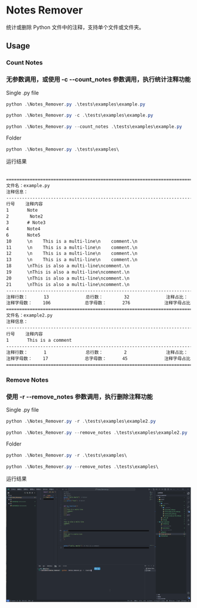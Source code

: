 # Notes Remover

统计或删除 Python 文件中的注释，支持单个文件或文件夹。

## Usage

### Count Notes

### 无参数调用，或使用 -c --count_notes 参数调用，执行统计注释功能

Single .py file

```powershell
python .\Notes_Remover.py .\tests\examples\example.py
```

```powershell
python .\Notes_Remover.py -c .\tests\examples\example.py
```

```powershell
python .\Notes_Remover.py --count_notes .\tests\examples\example.py
```

Folder

```powershell
python .\Notes_Remover.py .\tests\examples\
```

运行结果

```cmd

================================================================================
文件名：example.py
注释信息：
--------------------------------------------------------------------------------
行号    注释内容
1       Note
2        Note2
3       # Note3
4       Note4
6       Note5
10      \n    This is a multi-line\n    comment.\n
11      \n    This is a multi-line\n    comment.\n
12      \n    This is a multi-line\n    comment.\n
13      \n    This is a multi-line\n    comment.\n
18      \nThis is also a multi-line\ncomment.\n
19      \nThis is also a multi-line\ncomment.\n
20      \nThis is also a multi-line\ncomment.\n
21      \nThis is also a multi-line\ncomment.\n
--------------------------------------------------------------------------------
注释行数：      13              总行数：        32              注释占比：      41%
注释字母数：    106             总字母数：      276             注释字母占比：  38%
================================================================================
文件名：example2.py
注释信息：
--------------------------------------------------------------------------------
行号    注释内容
1       This is a comment
--------------------------------------------------------------------------------
注释行数：      1               总行数：        2               注释占比：      50%
注释字母数：    17              总字母数：      45              注释字母占比：  38%
================================================================================

```

### Remove Notes

### 使用 -r --remove_notes 参数调用，执行删除注释功能

Single .py file

```powershell
python .\Notes_Remover.py -r .\tests\examples\example2.py
```

```powershell
python .\Notes_Remover.py --remove_notes .\tests\examples\example2.py
```

Folder

```powershell
python .\Notes_Remover.py -r .\tests\examples\
```

```powershell
python .\Notes_Remover.py --remove_notes .\tests\examples\
```

运行结果

![alt text](assets/test_remove.gif)
